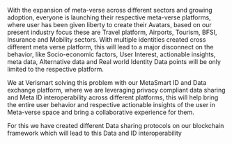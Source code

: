 With the expansion of meta-verse  across different sectors and growing 
adoption, everyone is launching their respective meta-verse platforms, 
where user has been given liberty to create their Avatars, based on our 
present industry focus these are Travel platform, Airports, Tourism, BFSI, 
Insurance and Mobility sectors. With multiple identities created cross 
different meta verse platform, this will lead to a major disconnect on the 
behavior, like Socio-economic factors, User Interest, actionable insights,  
meta data, Alternative data and Real world Identity Data points will be 
only limited to the respective platform.  
 
 We at Verismart solving this problem with our MetaSmart ID and Data 
exchange platform, where we are leveraging privacy compliant data 
sharing and Meta ID interoperability across different platforms, this will 
help bring the entire user behavior and respective actionable insights of 
the user in Meta-verse space and bring a collaborative experience for 
them.  
 

 
 
For this we have created different Data sharing protocols on our 
blockchain framework which will lead to this Data and ID interoperability 
